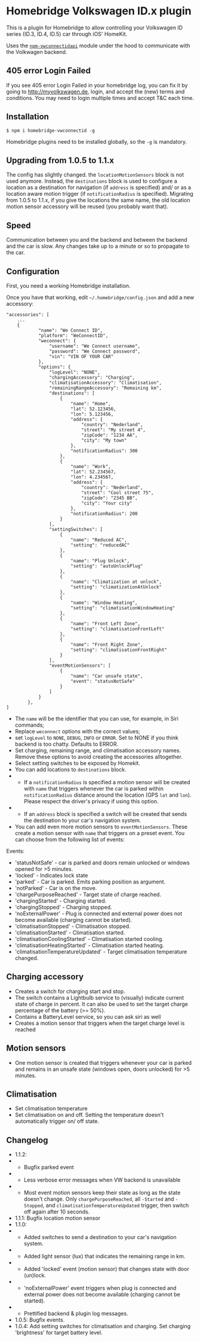 # Homebridge Volkswagen ID.x plugin

This is a plugin for Homebridge to allow controlling your Volkswagen ID series (ID.3, ID.4, ID.5) car through iOS' HomeKit.

Uses the [`npm-vwconnectidapi`](https://github.com/adhyh/npm-vwconnectidapi) module under the hood to communicate with the Volkwagen backend.

## 405 error Login Failed

If you see 405 error Login Failed in your homebridge log, you can fix it by going to http://myvolkswagen.de, login, and accept the (new) terms and conditions. You may need to login multiple times and accept T&C each time.

## Installation

```
$ npm i homebridge-vwconnectid -g
```

Homebridge plugins need to be installed globally, so the `-g` is mandatory.

## Upgrading from 1.0.5 to 1.1.x

The config has slightly changed. the `locationMotionSensors` block is not used anymore. Instead, the `destinations` block is used to configure a location as a destination for navigation (if `address` is specified) and/ or as a location aware motion trigger (if `notificationRadius` is specified). Migrating from 1.0.5 to 1.1.x, if you give the locations the same name, the old location motion sensor accessory will be reused (you probably want that). 

## Speed

Communication between you and the backend and between the backend and the car is slow. Any changes take up to a minute or so to propagate to the car.

## Configuration

First, you need a working Homebridge installation.

Once you have that working, edit `~/.homebridge/config.json` and add a new accessory:

```
"accessories": [
    ...
    {
            "name": "We Connect ID",
            "platform": "WeConnectID",
            "weconnect": {
                "username": "We Connect username",
                "password": "We Connect password",
                "vin": "VIN OF YOUR CAR"
            },
            "options": {
                "logLevel": "NONE",
                "chargingAccessory": "Charging",
                "climatisationAccessory": "Climatisation",
                "remainingRangeAccessory": "Remaining km",
                "destinations": [
                    {
                        "name": "Home",
                        "lat": 52.123456,
                        "lon": 5.123456,
                        "address": {
                            "country": "Nederland",
                            "street": "My street 4",
                            "zipCode": "1234 AA",
                            "city": "My town"
                        },
                        "notificationRadius": 300
                    },
                    {
                        "name": "Work",
                        "lat": 52.234567,
                        "lon": 4.234567,
                        "address": {
                            "country": "Nederland",
                            "street": "Cool street 75",
                            "zipCode": "2345 BB",
                            "city": "Your city"
                        },
                        "notificationRadius": 200
                    }
                ],
                "settingSwitches": [
                    {
                        "name": "Reduced AC",
                        "setting": "reducedAC"
                    },
                    {
                        "name": "Plug Unlock",
                        "setting": "autoUnlockPlug"
                    },
                    {
                        "name": "Climatization at unlock",
                        "setting": "climatizationAtUnlock"
                    },
                    {
                        "name": "Window Heating",
                        "setting": "climatisationWindowHeating"
                    },
                    {
                        "name": "Front Left Zone",
                        "setting": "climatisationFrontLeft"
                    },
                    {
                        "name": "Front Right Zone",
                        "setting": "climatisationFrontRight"
                    }
                ],
                "eventMotionSensors": [
                    {
                        "name": "Car unsafe state",
                        "event": "statusNotSafe"
                    }
                ]
            }
        },
]
```

* The `name` will be the identifier that you can use, for example, in Siri commands;
* Replace `weconnect` options with the correct values;
* set `logLevel` to `NONE`, `DEBUG`, `INFO` or `ERROR`. Set to NONE if you think backend is too chatty. Defaults to ERROR. 
* Set charging, remaining range, and climatisation accessory names. Remove these options to avoid creating the accessories alltogether.
* Select setting switches to be exposed by Homekit. 
* You can add locations to `destinations` block. 
* * If a `notificationRadius` is specified a motion sensor will be created with `name` that triggers whenever the car is parked within `notificationRadius` distance around the location  (GPS `lat` and `lon`). Please respect the driver's privacy if using this option.
* * If an `address` block is specified a switch will be created that sends the destination to your car's navigation system.
* You can add even more motion sensors to `eventMotionSensors`. These create a motion sensor with `name` that triggers on a preset event. You can choose from the following list of events:

Events:
* 'statusNotSafe' - car is parked and doors remain unlocked or windows opened for >5 minutes.
* 'locked' - Indicates lock state
* 'parked' - Car is parked. Emits parking position as argument.
* 'notParked' - Car is on the move.
* 'chargePurposeReached' - Target state of charge reached.
* 'chargingStarted' - Charging started.
* 'chargingStopped' - Charging stopped.
* 'noExternalPower' - Plug is connected and external power does not become available (charging cannot be started).
* 'climatisationStopped' - Climatisation stopped.
* 'climatisationStarted' - Climatisation started.
* 'climatisationCoolingStarted' - Climatisation started cooling.
* 'climatisationHeatingStarted' - Climatisation started heating.
* 'climatisationTemperatureUpdated' - Target climatisation temperature changed.

## Charging accessory
* Creates a switch for charging start and stop.
* The switch contains a Lightbulb service to (visually) indicate current state of charge in percent. It can also be used to set the target charge percentage of the battery (>= 50%).
* Contains a BatteryLevel service, so you can ask siri as well
* Creates a motion sensor that triggers when the target charge level is reached

## Motion sensors
* One motion sensor is created that triggers whenever your car is parked and remains in an unsafe state (windows open, doors unlocked) for >5 minutes.

## Climatisation
* Set climatisation temperature 
* Set climatisation on and off. Setting the temperature doesn't automatically trigger on/ off state.

## Changelog
* 1.1.2: 
* * Bugfix parked event
* * Less verbose error messages when VW backend is unavailable
* * Most event motion sensors keep their state as long as the state doesn't change. Only `chargePurposeReached`, all `-Started` and `-Stopped`, and `climatisationTemperatureUpdated` trigger, then switch off again after 10 seconds.
* 1.1.1: Bugfix location motion sensor
* 1.1.0: 
* * Added switches to send a destination to your car's navigation system.
* * Added light sensor (lux) that indicates the remaining range in km.
* * Added 'locked' event (motion sensor) that changes state with door (un)lock.
* * 'noExternalPower' event triggers when plug is connected and external power does not become available (charging cannot be started).
* * Prettified backend & plugin log messages.
* 1.0.5: Bugfix events.
* 1.0.4: Add setting switches for climatisation and charging. Set charging 'brightness' for target battery level.
